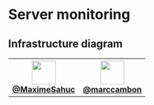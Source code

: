 # Server monitoring

<!-- 
## Features
- configuration à base de fichiers, zero-click nécessaires
- agent de monitoring extensible
- trouver d'autres truc positif


## Lien utiles
- choix d'infrastructure
- TODO list


## TODO list
- [x] Web server container
    - [x] Apache2 status page, on port 8080 /server-status
    - [x] Status page for server ressources, on port 81
- [x] Monitoring agent container
    - [x] Script to get data from web server status pages
    - [x] Script to insert data in database
    - [x] Merge scripts in a Dockerfile
    - [x] Run the container and test
    - [x] Get data from apache2 status page and add it to database
- [x] Mariadb container
    - [x] Create databases
    - [x] Create tables
    - [x] Tests
- [x] Grafana container
    - [x] Custom config file
    - [x] Link to database
    - [x] Create Graphs
    - [x] Save config to use in docker compose
- [ ] Documentation
    - [ ] Update infrastructure diagram
    - [ ] Explain all -->

## Infrastructure diagram
<!-- ![Infrastructure diagram](./doc/infrastructure_diagram.png) -->

<!-- - [@MaximeSahuc](https://github.com/MaximeSahuc) -->

<table>
    <tr>
        <th>
            <div>
                <a href="https://github.com/MaximeSahuc"><img src="https://avatars.githubusercontent.com/u/84405949?s=256" width="48" /></a>
                <br>
                <a href="https://github.com/MaximeSahuc">@MaximeSahuc</a>
            </div>
        </th>
        <th>
            <div>
                 <a href="https://github.com/marccambon"><img src="https://avatars.githubusercontent.com/u/160885185?s=256" width="48" /></a>
                 <br>
                 <a href="https://github.com/marccambon">@marccambon</a>
            </div>
        </th>
    </tr>
</table>


<!-- - <img src="https://avatars.githubusercontent.com/u/84405949?s=48&v=4" width="48" /> MaximeSahuc -->

<!-- [<img src="https://avatars.githubusercontent.com/u/84405949?s=48&v=4" width="48" />](https://github.com/MaximeSahuc)

[<img src="https://avatars.githubusercontent.com/u/160885185?s=2&v=4" width="48" />](https://github.com/marccambon) -->
